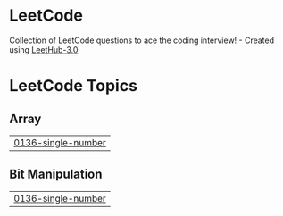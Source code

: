 # LeetCode
Collection of LeetCode questions to ace the coding interview! - Created using [LeetHub-3.0](https://github.com/raphaelheinz/LeetHub-3.0)

<!---LeetCode Topics Start-->
# LeetCode Topics
## Array
|  |
| ------- |
| [0136-single-number](https://github.com/faizansid7/LeetCode/tree/master/0136-single-number) |
## Bit Manipulation
|  |
| ------- |
| [0136-single-number](https://github.com/faizansid7/LeetCode/tree/master/0136-single-number) |
<!---LeetCode Topics End-->